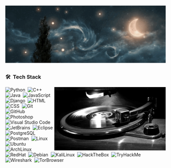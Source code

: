 [![Header](assets/fecffca8da882dd9cff8017441057984.gif)](https://readme-typing-svg.demolab.com?font=Josefin+Sans&size=40&color=00BC00&background=000000&center=true&vCenter=true&multiline=true&width=950&height=600&lines=01001110+01101001+01101000;+01101001+01101100+00100000;+01101000+01101001+01100011;+00101110+00100000+01001101;+01101111+01110010;+01101111+01101110)

<h2></h2>

### 🛠 &nbsp;Tech Stack

<img alt="..." src="assets/0eef981ba99f4f099d75d6ba070598f7.gif" align="right" width="350"/>

![Python](https://img.shields.io/badge/-Python-05122A?style=for-the-badge&logo=python)&nbsp;
![C++](https://img.shields.io/badge/-C++-05122A?style=for-the-badge&logo=C%2B%2B&logoColor=00599C)&nbsp;
![Java](https://img.shields.io/badge/-Java-05122A?style=for-the-badge&logo=Java&logoColor=FFA518)&nbsp;
![JavaScript](https://img.shields.io/badge/-JavaScript-05122A?style=for-the-badge&logo=javascript)&nbsp;
![Django](https://img.shields.io/badge/-Django-05122A?style=for-the-badge&logo=django&logoColor=092E20)&nbsp;
![HTML](https://img.shields.io/badge/-HTML-05122A?style=for-the-badge&logo=HTML5)&nbsp;
![CSS](https://img.shields.io/badge/-CSS-05122A?style=for-the-badge&logo=CSS3&logoColor=1572B6)&nbsp;
![Git](https://img.shields.io/badge/-Git-05122A?style=for-the-badge&logo=git)&nbsp;
![GitHub](https://img.shields.io/badge/-GitHub-05122A?style=for-the-badge&logo=github)&nbsp;
![Photoshop](https://img.shields.io/badge/-Photoshop-05122A?style=for-the-badge&logo=adobe-photoshop)&nbsp;
![Visual Studio Code](https://img.shields.io/badge/-Visual%20Studio%20Code-05122A?style=for-the-badge&logo=visual-studio-code&logoColor=007ACC)&nbsp;
![JetBrains](https://img.shields.io/badge/-JetBrains-05122A?style=for-the-badge&logo=JetBrains&logoColor=)&nbsp;
![Eclipse](https://img.shields.io/badge/-Eclipse-05122A?style=for-the-badge&logo=eclipse-ide&logoColor=2C2255)&nbsp;
![PostgreSQL](https://img.shields.io/badge/-PostgreSQL-05122A?style=for-the-badge&logo=PostgreSQL)&nbsp;
![Postman](https://img.shields.io/badge/-Postman-05122A?style=for-the-badge&logo=Postman)&nbsp;
![Linux](https://img.shields.io/badge/-Linux-05122A?style=for-the-badge&logo=linux)&nbsp;
![Ubuntu](https://img.shields.io/badge/-Ubuntu-05122A?style=for-the-badge&logo=Ubuntu)&nbsp;
![ArchLinux](https://img.shields.io/badge/-Arch%20Linux-05122A?style=for-the-badge&logo=archlinux)&nbsp;
![RedHat](https://img.shields.io/badge/-redhat-05122A?style=for-the-badge&logo=redhat&logoColor=red)&nbsp;
![Debian](https://img.shields.io/badge/-Debian-05122A?style=for-the-badge&logo=debian)&nbsp;
![KaliLinux](https://img.shields.io/badge/-Kali%20Linux-05122A?style=for-the-badge&logo=kalilinux)&nbsp;
![HackTheBox](https://img.shields.io/badge/-HackTheBox-05122A?style=for-the-badge&logo=hackthebox)&nbsp;
![TryHackMe](https://img.shields.io/badge/-TRYHACKME-05122A?style=for-the-badge&logo=tryhackme)&nbsp;
![Wireshark](https://img.shields.io/badge/-Wireshark-05122A?style=for-the-badge&logo=wireshark)&nbsp;
![TorBrowser](https://img.shields.io/badge/-Tor%20Browser-%2305122A?style=for-the-badge&logo=torbrowser&logoColor=7D4698)&nbsp;

<h2></h2>